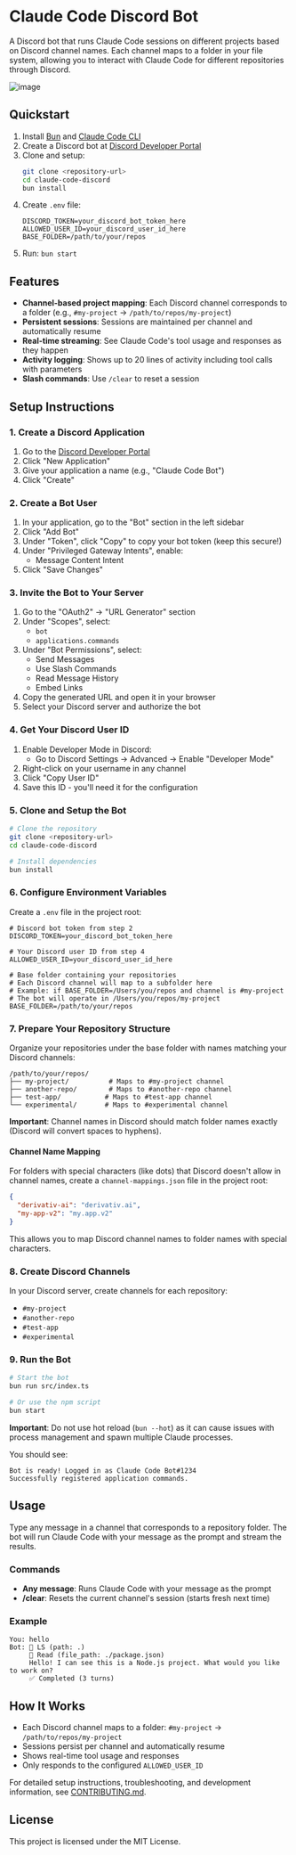 # Claude Code Discord Bot

A Discord bot that runs Claude Code sessions on different projects based on Discord channel names. Each channel maps to a folder in your file system, allowing you to interact with Claude Code for different repositories through Discord.

![image](https://github.com/user-attachments/assets/d78c6dcd-eb28-48b6-be1c-74e25935b86b)

## Quickstart

1. Install [Bun](https://bun.sh/) and [Claude Code CLI](https://docs.anthropic.com/en/docs/claude-code)
2. Create a Discord bot at [Discord Developer Portal](https://discord.com/developers/applications)
3. Clone and setup:
   ```bash
   git clone <repository-url>
   cd claude-code-discord
   bun install
   ```
4. Create `.env` file:
   ```env
   DISCORD_TOKEN=your_discord_bot_token_here
   ALLOWED_USER_ID=your_discord_user_id_here
   BASE_FOLDER=/path/to/your/repos
   ```
5. Run: `bun start`

## Features

- **Channel-based project mapping**: Each Discord channel corresponds to a folder (e.g., `#my-project` → `/path/to/repos/my-project`)
- **Persistent sessions**: Sessions are maintained per channel and automatically resume
- **Real-time streaming**: See Claude Code's tool usage and responses as they happen
- **Activity logging**: Shows up to 20 lines of activity including tool calls with parameters
- **Slash commands**: Use `/clear` to reset a session

## Setup Instructions

### 1. Create a Discord Application

1. Go to the [Discord Developer Portal](https://discord.com/developers/applications)
2. Click "New Application"
3. Give your application a name (e.g., "Claude Code Bot")
4. Click "Create"

### 2. Create a Bot User

1. In your application, go to the "Bot" section in the left sidebar
2. Click "Add Bot"
3. Under "Token", click "Copy" to copy your bot token (keep this secure!)
4. Under "Privileged Gateway Intents", enable:
   - Message Content Intent
5. Click "Save Changes"

### 3. Invite the Bot to Your Server

1. Go to the "OAuth2" → "URL Generator" section
2. Under "Scopes", select:
   - `bot`
   - `applications.commands`
3. Under "Bot Permissions", select:
   - Send Messages
   - Use Slash Commands
   - Read Message History
   - Embed Links
4. Copy the generated URL and open it in your browser
5. Select your Discord server and authorize the bot

### 4. Get Your Discord User ID

1. Enable Developer Mode in Discord:
   - Go to Discord Settings → Advanced → Enable "Developer Mode"
2. Right-click on your username in any channel
3. Click "Copy User ID"
4. Save this ID - you'll need it for the configuration

### 5. Clone and Setup the Bot

```bash
# Clone the repository
git clone <repository-url>
cd claude-code-discord

# Install dependencies
bun install
```

### 6. Configure Environment Variables

Create a `.env` file in the project root:

```env
# Discord bot token from step 2
DISCORD_TOKEN=your_discord_bot_token_here

# Your Discord user ID from step 4
ALLOWED_USER_ID=your_discord_user_id_here

# Base folder containing your repositories
# Each Discord channel will map to a subfolder here
# Example: if BASE_FOLDER=/Users/you/repos and channel is #my-project
# The bot will operate in /Users/you/repos/my-project
BASE_FOLDER=/path/to/your/repos
```

### 7. Prepare Your Repository Structure

Organize your repositories under the base folder with names matching your Discord channels:

```
/path/to/your/repos/
├── my-project/          # Maps to #my-project channel
├── another-repo/        # Maps to #another-repo channel
├── test-app/           # Maps to #test-app channel
└── experimental/       # Maps to #experimental channel
```

**Important**: Channel names in Discord should match folder names exactly (Discord will convert spaces to hyphens).

#### Channel Name Mapping

For folders with special characters (like dots) that Discord doesn't allow in channel names, create a `channel-mappings.json` file in the project root:

```json
{
  "derivativ-ai": "derivativ.ai",
  "my-app-v2": "my.app.v2"
}
```

This allows you to map Discord channel names to folder names with special characters.

### 8. Create Discord Channels

In your Discord server, create channels for each repository:
- `#my-project`
- `#another-repo` 
- `#test-app`
- `#experimental`

### 9. Run the Bot

```bash
# Start the bot
bun run src/index.ts

# Or use the npm script
bun start
```

**Important**: Do not use hot reload (`bun --hot`) as it can cause issues with process management and spawn multiple Claude processes.

You should see:
```
Bot is ready! Logged in as Claude Code Bot#1234
Successfully registered application commands.
```

## Usage

Type any message in a channel that corresponds to a repository folder. The bot will run Claude Code with your message as the prompt and stream the results.

### Commands

- **Any message**: Runs Claude Code with your message as the prompt
- **/clear**: Resets the current channel's session (starts fresh next time)

### Example

```
You: hello
Bot: 🔧 LS (path: .)
     🔧 Read (file_path: ./package.json)
     Hello! I can see this is a Node.js project. What would you like to work on?
     ✅ Completed (3 turns)
```

## How It Works

- Each Discord channel maps to a folder: `#my-project` → `/path/to/repos/my-project`
- Sessions persist per channel and automatically resume
- Shows real-time tool usage and responses
- Only responds to the configured `ALLOWED_USER_ID`

For detailed setup instructions, troubleshooting, and development information, see [CONTRIBUTING.md](CONTRIBUTING.md).

## License

This project is licensed under the MIT License.
